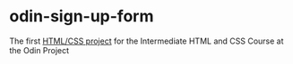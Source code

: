 # odin-sign-up-form
The first [HTML/CSS project](https://dahans1.github.io/odin-sign-up-form) for the Intermediate HTML and CSS Course at the Odin Project
